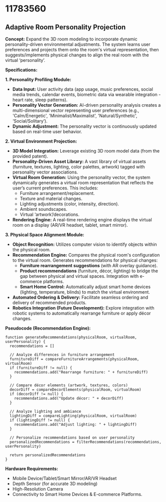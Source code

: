 # 11783560

## Adaptive Room Personality Projection

**Concept:** Expand the 3D room modeling to incorporate dynamic personality-driven environmental adjustments. The system learns user preferences and projects them onto the room's virtual representation, then suggests/implements physical changes to align the real room with the virtual ‘personality’.

**Specifications:**

**1. Personality Profiling Module:**

*   **Data Input:** User activity data (app usage, music preferences, social media trends, calendar events, biometric data via wearable integration - heart rate, sleep patterns).
*   **Personality Vector Generation:** AI-driven personality analysis creates a multi-dimensional vector representing user preferences (e.g., 'Calm/Energetic', 'Minimalist/Maximalist', 'Natural/Synthetic', ‘Social/Solitary’).
*   **Dynamic Adjustment:** The personality vector is continuously updated based on real-time user behavior.

**2. Virtual Environment Projection:**

*   **3D Model Integration:** Leverage existing 3D room model data (from the provided patent).
*   **Personality-Driven Asset Library:** A vast library of virtual assets (furniture, textures, lighting, color palettes, artwork) tagged with personality vector associations.
*   **Virtual Room Generation:** Using the personality vector, the system dynamically generates a virtual room representation that reflects the user’s current preferences.  This includes:
    *   Furniture arrangement/replacement.
    *   Texture and material changes.
    *   Lighting adjustments (color, intensity, direction).
    *   Ambient soundscapes.
    *   Virtual ‘artwork’/decorations.
*   **Rendering Engine:** A real-time rendering engine displays the virtual room on a display (AR/VR headset, tablet, smart mirror).

**3. Physical Space Alignment Module:**

*   **Object Recognition:** Utilizes computer vision to identify objects within the physical room.
*   **Recommendation Engine:** Compares the physical room's configuration to the virtual room. Generates recommendations for physical changes:
    *   **Furniture rearrangement suggestions** (with AR overlay guidance).
    *   **Product recommendations** (furniture, décor, lighting) to bridge the gap between physical and virtual spaces.  Integration with e-commerce platforms.
    *   **Smart Home Control:** Automatically adjust smart home devices (lighting, temperature, blinds) to match the virtual environment.
*   **Automated Ordering & Delivery:** Facilitate seamless ordering and delivery of recommended products.
*   **Robotics Integration (Future Development):** Explore integration with robotic systems to automatically rearrange furniture or apply décor changes.

**Pseudocode (Recommendation Engine):**

```
function generateRecommendations(physicalRoom, virtualRoom, userPersonality) {
  recommendations = []

  // Analyze differences in furniture arrangement
  furnitureDiff = compareFurnitureArrangements(physicalRoom, virtualRoom)
  if (furnitureDiff != null) {
    recommendations.add("Rearrange furniture: " + furnitureDiff)
  }

  // Compare décor elements (artwork, textures, colors)
  decorDiff = compareDecorElements(physicalRoom, virtualRoom)
  if (decorDiff != null) {
    recommendations.add("Update décor: " + decorDiff)
  }

  // Analyze lighting and ambiance
  lightingDiff = compareLighting(physicalRoom, virtualRoom)
  if (lightingDiff != null) {
    recommendations.add("Adjust lighting: " + lightingDiff)
  }

  // Personalize recommendations based on user personality
  personalizedRecommendations = filterRecommendations(recommendations, userPersonality)

  return personalizedRecommendations
}
```

**Hardware Requirements:**

*   Mobile Device/Tablet/Smart Mirror/AR/VR Headset
*   Depth Sensor (for accurate 3D modeling)
*   High-Resolution Camera
*   Connectivity to Smart Home Devices & E-commerce Platforms.
